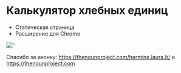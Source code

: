 # Калькулятор хлебных единиц

- Статическая страница
- Расширение для Chrome

![''](https://media.giphy.com/media/XtePa2rPbqhgNtnAhX/giphy.gif)

Спасибо за иконку: https://thenounproject.com/hermine.laura.b/ и https://thenounproject.com